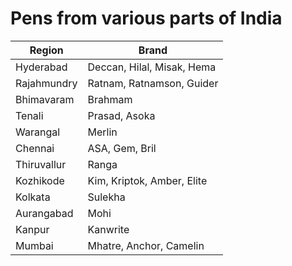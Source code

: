 # Pens from various parts of India
| Region            | Brand                                |
| ----------------- | ------------------------------------ |
| Hyderabad         | Deccan, Hilal, Misak, Hema           |
| Rajahmundry       | Ratnam, Ratnamson, Guider            |
| Bhimavaram        | Brahmam                              |
| Tenali            | Prasad, Asoka                        |
| Warangal          | Merlin                               |
| Chennai           | ASA, Gem, Bril                       |
| Thiruvallur       | Ranga                                |
| Kozhikode         | Kim, Kriptok, Amber, Elite           |
| Kolkata           | Sulekha                              |
| Aurangabad        | Mohi                                 |
| Kanpur            | Kanwrite                             |
| Mumbai            | Mhatre, Anchor, Camelin              |
